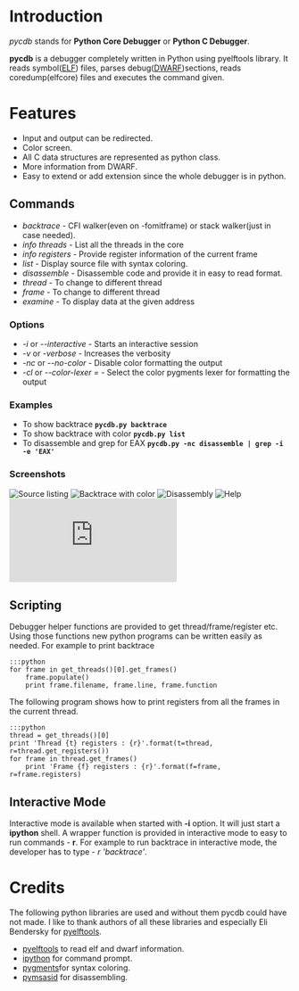# Introduction
*pycdb* stands for **Python Core Debugger** or **Python C Debugger**.

**pycdb** is a debugger completely written in Python using pyelftools library. It reads symbol([ELF](http://en.wikipedia.org/wiki/Executable_and_Linkable_Format)) files, parses debug([DWARF](http://en.wikipedia.org/wiki/DWARF))sections, reads coredump(elfcore) files and executes the command given. 

# Features
* Input and output can be redirected.
* Color screen.
* All C data structures are represented as python class.
* More information from DWARF.
* Easy to extend or add extension since the whole debugger is in python.

## Commands

* *backtrace* - CFI walker(even on -fomitframe) or stack walker(just in case needed).
* *info threads* - List all the threads in the core
* *info registers* - Provide register information of the current frame
* *list* - Display source file with syntax coloring.
* *disassemble* - Disassemble code and provide it in easy to read format.
* *thread <thread number>* - To change to different thread
* *frame <frame number>* - To change to different thread
* *examine <addr>* - To display data at the given address

### Options
* *-i* or *--interactive* - Starts an interactive session
* *-v* or *-verbose* - Increases the verbosity
* *-nc* or *--no-color* - Disable color formatting the output
* *-cl <lexer>* or *--color-lexer = <lexer>* - Select the color pygments lexer for formatting the output

### Examples

* To show backtrace **`pycdb.py backtrace`**
* To show backtrace with color **`pycdb.py list`**
* To disassemble and grep for EAX **`pycdb.py -nc disassemble | grep -i -e 'EAX'`**

### Screenshots
![Source listing](https://bitbucket.org/samueldotj/pycdb/raw/master/screenshots/list.png)
![Backtrace with color](https://bitbucket.org/samueldotj/pycdb/raw/master/screenshots/colored-backtrace.png)
![Disassembly](https://bitbucket.org/samueldotj/pycdb/raw/master/screenshots/disassemble.png)
![Help](https://bitbucket.org/samueldotj/pycdb/raw/master/screenshots/help.png)
![Examining a data structure](https://bitbucket.org/samueldotj/pycdb/raw/master/screenshots/die.py)

## Scripting
Debugger helper functions are provided to get thread/frame/register etc. Using those functions new python programs can be written easily as needed. For example to print backtrace

    :::python
    for frame in get_threads()[0].get_frames()
        frame.populate()
        print frame.filename, frame.line, frame.function

The following program shows how to print registers from all the frames in the current thread.

    :::python
    thread = get_threads()[0]
    print 'Thread {t} registers : {r}'.format(t=thread, r=thread.get_registers())
    for frame in thread.get_frames()
        print 'Frame {f} registers : {r}'.format(f=frame, r=frame.registers)


## Interactive Mode
Interactive mode is available when started with **-i** option. It will just start a **ipython** shell. A wrapper function is provided in interactive mode to easy to run commands - **r**. For example to run backtrace in interactive mode, the developer has to type - *r 'backtrace'*.


# Credits
The following python libraries are used and without them pycdb could have not made. I like to thank authors of all these libraries and especially Eli Bendersky for [pyelftools](https://bitbucket.org/eliben/pyelftools).

* [pyelftools](https://bitbucket.org/samueldotj/pyelftools) to read elf and dwarf information.
* [ipython](http://ipython.org/) for command prompt.
* [pygments](http://pygments.org/)for syntax coloring.
* [pymsasid](http://code.google.com/p/pymsasid/) for disassembling.

